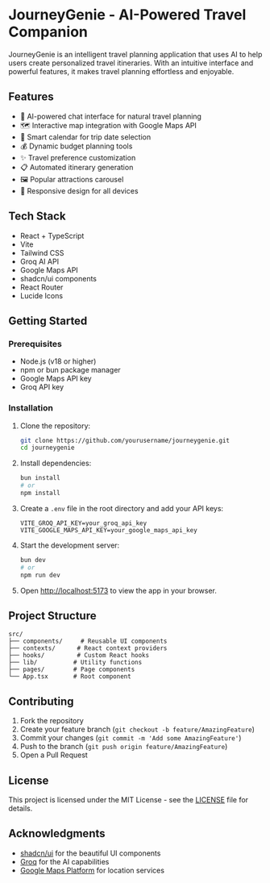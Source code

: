 # JourneyGenie - AI-Powered Travel Companion

JourneyGenie is an intelligent travel planning application that uses AI to help users create personalized travel itineraries. With an intuitive interface and powerful features, it makes travel planning effortless and enjoyable.

## Features

- 🤖 AI-powered chat interface for natural travel planning
- 🗺️ Interactive map integration with Google Maps API
- 📅 Smart calendar for trip date selection
- 💰 Dynamic budget planning tools
- ✨ Travel preference customization
- 📋 Automated itinerary generation
- 🖼️ Popular attractions carousel
- 📱 Responsive design for all devices

## Tech Stack

- React + TypeScript
- Vite
- Tailwind CSS
- Groq AI API
- Google Maps API
- shadcn/ui components
- React Router
- Lucide Icons

## Getting Started

### Prerequisites

- Node.js (v18 or higher)
- npm or bun package manager
- Google Maps API key
- Groq API key

### Installation

1. Clone the repository:
   ```bash
   git clone https://github.com/yourusername/journeygenie.git
   cd journeygenie
   ```

2. Install dependencies:
   ```bash
   bun install
   # or
   npm install
   ```

3. Create a `.env` file in the root directory and add your API keys:
   ```env
   VITE_GROQ_API_KEY=your_groq_api_key
   VITE_GOOGLE_MAPS_API_KEY=your_google_maps_api_key
   ```

4. Start the development server:
   ```bash
   bun dev
   # or
   npm run dev
   ```

5. Open [http://localhost:5173](http://localhost:5173) to view the app in your browser.

## Project Structure

```
src/
├── components/     # Reusable UI components
├── contexts/      # React context providers
├── hooks/         # Custom React hooks
├── lib/          # Utility functions
├── pages/        # Page components
└── App.tsx       # Root component
```

## Contributing

1. Fork the repository
2. Create your feature branch (`git checkout -b feature/AmazingFeature`)
3. Commit your changes (`git commit -m 'Add some AmazingFeature'`)
4. Push to the branch (`git push origin feature/AmazingFeature`)
5. Open a Pull Request

## License

This project is licensed under the MIT License - see the [LICENSE](LICENSE) file for details.

## Acknowledgments

- [shadcn/ui](https://ui.shadcn.com/) for the beautiful UI components
- [Groq](https://groq.com/) for the AI capabilities
- [Google Maps Platform](https://developers.google.com/maps) for location services
